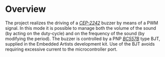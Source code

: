 # Overview
The project realizes the driving of a [*CEP-2242*](cep-2242.pdf) buzzer by means of a PWM signal. In this mode it is possible to manage both the volume of the sound (by acting on the duty-cycle) and on the frequency of the sound (by modifying the period). The buzzer is controlled by a PNP [*BC557B*](BC556.pdf) type BJT, supplied in the Embedded Artists development kit. Use of the BJT avoids requiring excessive current to the microcontroller port.
